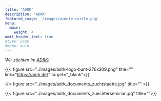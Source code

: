 ```yaml
---
title: "ADRK"
description: "ADRK"
featured_image: '/images/winnie-castle.png'
menu:
  main:
    weight: 4
omit_header_text: true
#type: page
#menu: main
---
```



*Wir züchten im [ADRK](https://adrk.de/)!*

{{< figure src="../images/adrk-logo-bunt-276x309.png" title="" link="https://adrk.de/"  target="_blank">}}


{{< figure src="../images/adrk_documents_zuchtstaette.jpg" title="" >}}

{{< figure src="../images/adrk_documents_zuechterseminar.jpg" title="">}}
